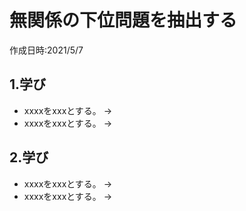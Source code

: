 # 無関係の下位問題を抽出する
作成日時:2021/5/7

## 1.学び
* xxxxをxxxとする。
→
* xxxxをxxxとする。
→

## 2.学び
* xxxxをxxxとする。
→
* xxxxをxxxとする。
→
